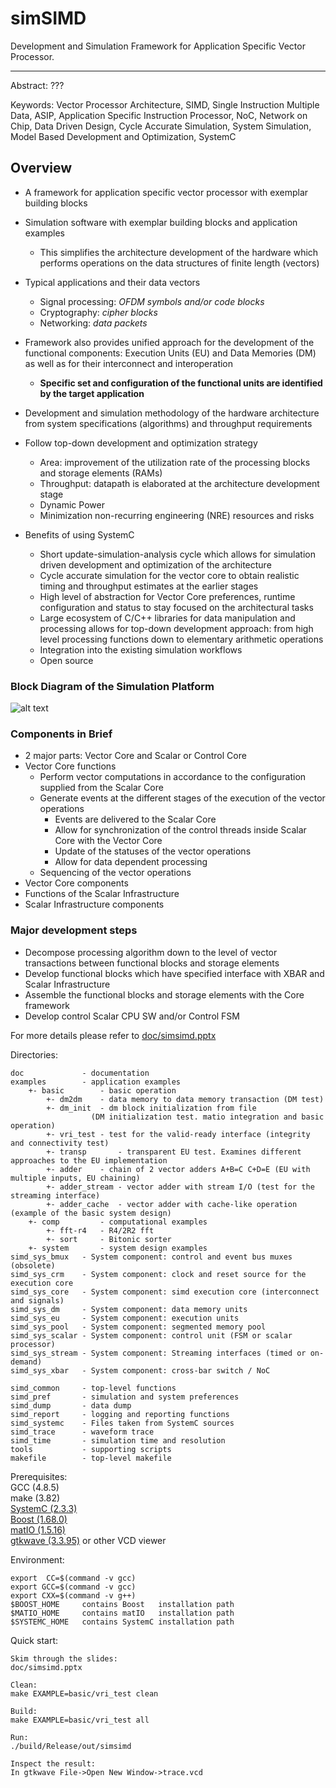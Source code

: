 # simSIMD
Development and Simulation Framework for Application Specific Vector Processor.
***

Abstract: ???

Keywords:
Vector Processor Architecture, SIMD, Single Instruction Multiple Data, ASIP, Application Specific Instruction Processor, NoC, Network on Chip, Data Driven Design, Cycle Accurate Simulation, System Simulation, Model Based Development and Optimization, SystemC 

## Overview
* A framework for application specific vector processor with exemplar building blocks 

* Simulation software with exemplar building blocks and application examples
  * This simplifies the architecture development of the hardware which performs operations on the data structures of finite length (vectors)
  
* Typical applications and their data vectors
  * Signal processing: _OFDM symbols and/or code blocks_
  * Cryptography: _cipher blocks_
  * Networking: _data packets_
  
* Framework also provides unified approach for the development of the functional components: Execution Units (EU) and Data Memories (DM) as well as for their interconnect and interoperation
  * **Specific set and configuration of the functional units are identified by the target application**

* Development and simulation methodology of the hardware architecture from system specifications (algorithms) and throughput requirements
* Follow top-down development and optimization strategy
  * Area: improvement of the utilization rate of the processing blocks and storage elements (RAMs)
  * Throughput: datapath is elaborated at the architecture development stage 
  * Dynamic Power
  * Minimization non-recurring engineering (NRE) resources and risks

* Benefits of using SystemC
  * Short update-simulation-analysis cycle which allows for simulation driven development and optimization of the architecture
  * Cycle accurate simulation for the vector core to obtain realistic timing and throughput estimates at the earlier stages
  * High level of abstraction for Vector Core preferences, runtime configuration and status to stay focused on the architectural tasks
  * Large ecosystem of C/C++ libraries for data manipulation and processing allows for top-down development approach: from high level processing functions down to elementary arithmetic operations
  * Integration into the existing simulation workflows
  * Open source
  
### Block Diagram of the Simulation Platform
![alt text](https://github.com/timurkelin/simsimd/blob/master/doc/block_diagram.PNG)  

### Components in Brief
* 2 major parts: Vector Core and Scalar or Control Core
* Vector Core functions
  * Perform vector computations in accordance to the configuration supplied from the Scalar Core
  * Generate events at the different stages of the execution of the vector operations
    * Events are delivered to the Scalar Core 
    * Allow for synchronization of the control threads inside Scalar Core with the Vector Core 
    * Update of the statuses of the vector operations
    * Allow for data dependent processing
  * Sequencing of the vector operations
* Vector Core components 
* Functions of the Scalar Infrastructure
* Scalar Infrastructure components

### Major development steps
* Decompose processing algorithm down to the level of vector transactions between functional blocks and storage elements
* Develop functional blocks which have specified interface with XBAR and Scalar Infrastructure
* Assemble the functional blocks and storage elements with the Core framework
* Develop control Scalar CPU SW and/or Control FSM

For more details please refer to [doc/simsimd.pptx](https://github.com/timurkelin/simsimd/tree/master/doc)

Directories:
```
doc          	- documentation
examples     	- application examples
	+- basic		- basic operation
		+- dm2dm	- data memory to data memory transaction (DM test)
		+- dm_init	- dm block initialization from file 
				  (DM initialization test. matio integration and basic operation)
		+- vri_test	- test for the valid-ready interface (integrity and connectivity test)
		+- transp       - transparent EU test. Examines different approaches to the EU implementation
		+- adder  	- chain of 2 vector adders A+B=C C+D=E (EU with multiple inputs, EU chaining)
		+- adder_stream	- vector adder with stream I/O (test for the streaming interface)
		+- adder_cache  - vector adder with cache-like operation (example of the basic system design)
	+- comp			- computational examples
		+- fft-r4	- R4/2R2 fft
		+- sort		- Bitonic sorter
	+- system		- system design examples		
simd_sys_bmux   - System component: control and event bus muxes (obsolete)
simd_sys_crm    - System component: clock and reset source for the execution core
simd_sys_core	- System component: simd execution core (interconnect and signals)
simd_sys_dm     - System component: data memory units  
simd_sys_eu     - System component: execution units  
simd_sys_pool   - System component: segmented memory pool  
simd_sys_scalar - System component: control unit (FSM or scalar processor)  
simd_sys_stream - System component: Streaming interfaces (timed or on-demand)   
simd_sys_xbar   - System component: cross-bar switch / NoC

simd_common  	- top-level functions  
simd_pref    	- simulation and system preferences  
simd_dump    	- data dump   
simd_report  	- logging and reporting functions  
simd_systemc 	- Files taken from SystemC sources  
simd_trace   	- waveform trace  
simd_time    	- simulation time and resolution  
tools        	- supporting scripts  
makefile     	- top-level makefile 
```
Prerequisites:   
   GCC      (4.8.5)  
   make     (3.82)  
   [SystemC  (2.3.3)](https://www.accellera.org/downloads/standards/systemc)  
   [Boost    (1.68.0)](https://www.boost.org/)  
   [matIO    (1.5.16)](https://sourceforge.net/projects/matio/)   
   [gtkwave  (3.3.95)](http://gtkwave.sourceforge.net/) or other VCD viewer 

Environment:
```
export  CC=$(command -v gcc)
export GCC=$(command -v gcc)
export CXX=$(command -v g++)
$BOOST_HOME 	contains Boost   installation path
$MATIO_HOME 	contains matIO   installation path
$SYSTEMC_HOME	contains SystemC installation path
```
Quick start:
```
Skim through the slides:
doc/simsimd.pptx

Clean:
make EXAMPLE=basic/vri_test clean

Build:
make EXAMPLE=basic/vri_test all

Run:
./build/Release/out/simsimd

Inspect the result:
In gtkwave File->Open New Window->trace.vcd 
```
